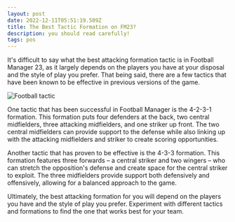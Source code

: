 ```yaml
---
layout: post
date: 2022-12-11T05:51:19.509Z
title: The Best Tactic Formation on FM23?
description: you should read carefully!
tags: pos
---
```

It's difficult to say what the best attacking formation tactic is in Football Manager 23, as it largely depends on the players you have at your disposal and the style of play you prefer. That being said, there are a few tactics that have been known to be effective in previous versions of the game.

![Football tactic](/images/uploads/jasper-benning-ri4fxmd7dpm-unsplash.jpg "tactic board")

One tactic that has been successful in Football Manager is the 4-2-3-1 formation. This formation puts four defenders at the back, two central midfielders, three attacking midfielders, and one striker up front. The two central midfielders can provide support to the defense while also linking up with the attacking midfielders and striker to create scoring opportunities.

Another tactic that has proven to be effective is the 4-3-3 formation. This formation features three forwards – a central striker and two wingers – who can stretch the opposition's defense and create space for the central striker to exploit. The three midfielders provide support both defensively and offensively, allowing for a balanced approach to the game.

Ultimately, the best attacking formation for you will depend on the players you have and the style of play you prefer. Experiment with different tactics and formations to find the one that works best for your team.